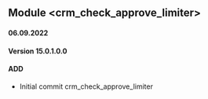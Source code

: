 ## Module <crm_check_approve_limiter>

#### 06.09.2022
#### Version 15.0.1.0.0
#### ADD
- Initial commit crm_check_approve_limiter
